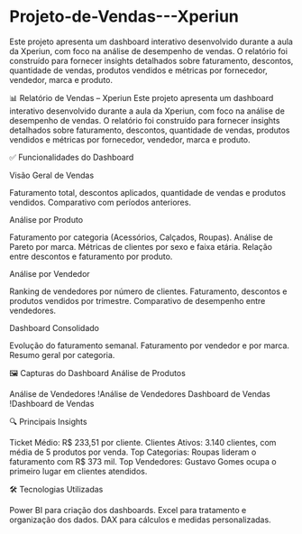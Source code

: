 # Projeto-de-Vendas---Xperiun
Este projeto apresenta um dashboard interativo desenvolvido durante a aula da Xperiun, com foco na análise de desempenho de vendas. O relatório foi construído para fornecer insights detalhados sobre faturamento, descontos, quantidade de vendas, produtos vendidos e métricas por fornecedor, vendedor, marca e produto.


📊 Relatório de Vendas – Xperiun
Este projeto apresenta um dashboard interativo desenvolvido durante a aula da Xperiun, com foco na análise de desempenho de vendas. O relatório foi construído para fornecer insights detalhados sobre faturamento, descontos, quantidade de vendas, produtos vendidos e métricas por fornecedor, vendedor, marca e produto.

✅ Funcionalidades do Dashboard


Visão Geral de Vendas

Faturamento total, descontos aplicados, quantidade de vendas e produtos vendidos.
Comparativo com períodos anteriores.



Análise por Produto

Faturamento por categoria (Acessórios, Calçados, Roupas).
Análise de Pareto por marca.
Métricas de clientes por sexo e faixa etária.
Relação entre descontos e faturamento por produto.



Análise por Vendedor

Ranking de vendedores por número de clientes.
Faturamento, descontos e produtos vendidos por trimestre.
Comparativo de desempenho entre vendedores.



Dashboard Consolidado

Evolução do faturamento semanal.
Faturamento por vendedor e por marca.
Resumo geral por categoria.




🖼 Capturas do Dashboard
Análise de Produtos

Análise de Vendedores
!Análise de Vendedores
Dashboard de Vendas
!Dashboard de Vendas

🔍 Principais Insights

Ticket Médio: R$ 233,51 por cliente.
Clientes Ativos: 3.140 clientes, com média de 5 produtos por venda.
Top Categorias: Roupas lideram o faturamento com R$ 373 mil.
Top Vendedores: Gustavo Gomes ocupa o primeiro lugar em clientes atendidos.


🛠 Tecnologias Utilizadas

Power BI para criação dos dashboards.
Excel para tratamento e organização dos dados.
DAX para cálculos e medidas personalizadas.
